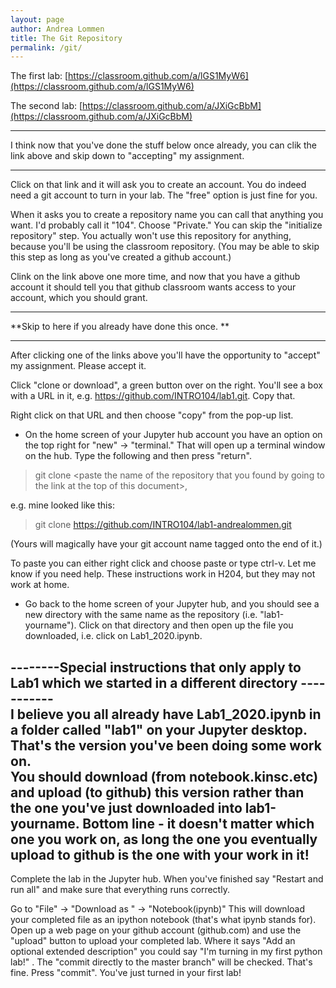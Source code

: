 ```yaml
---
layout: page
author: Andrea Lommen
title: The Git Repository 
permalink: /git/
---
```


The first lab:
[https://classroom.github.com/a/lGS1MyW6](https://classroom.github.com/a/lGS1MyW6)

The second lab:
[https://classroom.github.com/a/JXiGcBbM](https://classroom.github.com/a/JXiGcBbM)

------------------------------------------------------------------------------
I think now that you've done the stuff below once already, you can clik the link above and skip down to "accepting" my assignment.

------------------------------------------------------------------------------

Click on that link and it will ask you to create an account. You do indeed need a git account
to turn in your lab. The "free" option is just fine for you.

When it asks you to create a repository name you can call that
anything you want.  I'd probably call it "104". Choose "Private." You can skip the "initialize repository" step. You actually won't use
this repository for anything, because you'll be using the
classroom repository. (You may be able to skip this step as long as you've created a github
account.)

Clink on the link above one more time, and now that you have a github account it should tell you that github classroom wants access to your account, which you should grant.

-----------------------------------------------------------
**Skip to here if you already have done this once. **

-----------------------------------------------------------

After clicking one of the links above you'll have the opportunity to "accept" my assignment. Please accept it.

Click "clone or download", a green button over on the right. You'll see a box with a URL in it, e.g. https://github.com/INTRO104/lab1.git. Copy that.

Right click on that URL and then choose "copy" from the pop-up list.

* On the home screen of your Jupyter hub account you have an option on the top right for "new" -> "terminal." That will open up a terminal window on the hub. Type the following and then press "return".

> git clone \<paste the name of the repository that you found by going to the link
at the top of this document\>, 

e.g. mine looked like this:

> git clone https://github.com/INTRO104/lab1-andrealommen.git

(Yours will magically have your git account name tagged onto the end of it.)

To paste you can either right click and choose paste or type ctrl-v. Let me know if you need help.  These instructions work in H204, but they may not work at home.

* Go back to the home screen of your Jupyter hub, and you should see a new
directory with the same name as the repository (i.e. "lab1-yourname"). Click on that directory
and then open up the file you downloaded, i.e. click
on Lab1_2020.ipynb.

--------Special instructions that only apply to Lab1 which we started in a different directory ----------- <br>
I believe you all already have Lab1_2020.ipynb in a folder called "lab1" 
on your Jupyter desktop.  That's the version you've been doing some work on.  
You should download (from notebook.kinsc.etc) and upload (to github) this version 
rather than the one you've just downloaded into lab1-yourname.  Bottom line - it doesn't
matter which one you work on, as long the one you eventually upload to github is the
one with your work in it!
---------------------------------------------------------------------------------------------------------

Complete the lab in the Jupyter hub. When you've finished say "Restart and run all" and make
sure that everything runs correctly.

Go to "File" -> "Download as " -> "Notebook(ipynb)"
This will download your completed file as an ipython notebook (that's what ipynb stands for).
Open up a web page on your github account (github.com) and use the "upload" button to upload
your completed lab.  Where it says "Add an optional extended description" you could say "I'm 
turning in my first python lab!" .
The "commit directly to the master branch" will be checked.  That's fine.
Press "commit". You've just turned in your first lab!

